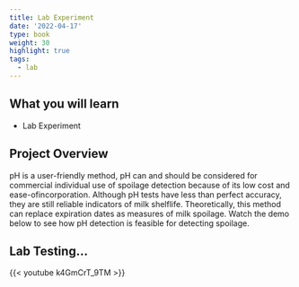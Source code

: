 ```yaml
---
title: Lab Experiment
date: '2022-04-17'
type: book
weight: 30
highlight: true
tags:
  - lab
---
```

## What you will learn

- Lab Experiment

## Project Overview

pH is a user-friendly method, pH can and should be considered for commercial individual use of spoilage detection because of its low cost and ease-ofincorporation. Although pH tests have less than perfect accuracy, they are still reliable indicators of milk shelflife. Theoretically, this method can replace expiration dates as measures of milk spoilage. Watch the demo below to see how pH detection is feasible for detecting spoilage.

## Lab Testing...
{{< youtube k4GmCrT_9TM >}}

